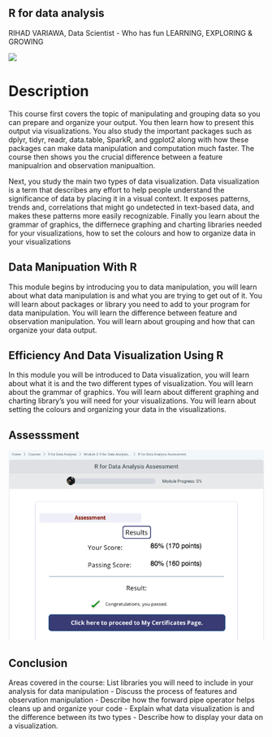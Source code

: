 ## R for data analysis
RIHAD VARIAWA, Data Scientist - Who has fun LEARNING, EXPLORING & GROWING

![](image/data.png)

# Description
This course first covers the topic of manipulating and grouping data so you can prepare and organize your output. You then learn how to present this output via visualizations. You also study the important packages such as dplyr, tidyr, readr, data.table, SparkR, and ggplot2 along with how these packages can make data manipulation and computation much faster. The course then shows you the crucial difference between a feature manipualrion and observation manipualtion.

Next, you study the main two types of data visualization. Data visualization is a term that describes any effort to help people understand the significance of data by placing it in a visual context. It exposes patterns, trends and, correlations that might go undetected in text-based data, and makes these patterns more easily recognizable. Finally you learn about the grammar of graphics, the differnece graphing and charting libraries needed for your visualizations, how to set the colours and how to organize data in your visualizations

## Data Manipuation With R
This module begins by introducing you to data manipulation, you will learn about what data manipulation is and what you are trying to get out of it. You will learn about packages or library you need to add to your program for data manipulation. You will learn the difference between feature and observation manipulation. You will learn about grouping and how that can organize your data output.

## Efficiency And Data Visualization Using R
In this module you will be introduced to Data visualization, you will learn about what it is and the two different types of visualization. You will learn about the grammar of graphics. You will learn about different graphing and charting library’s you will need for your visualizations. You will learn about setting the colours and organizing your data in the visualizations.

## Assesssment
![](image/Results.png)

## Conclusion
Areas covered in the course: List libraries you will need to include in your analysis for data manipulation - Discuss the process of features and observation manipulation - Describe how the forward pipe operator helps cleans up and organize your code - Explain what data visualization is and the difference between its two types - Describe how to display your data on a visualization.
